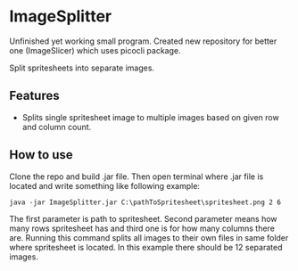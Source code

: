 # ImageSplitter

Unfinished yet working small program. Created new repository for better one (ImageSlicer) which uses picocli package.

Split spritesheets into separate images.

## Features

- Splits single spritesheet image to multiple images based on given row and column count.

## How to use

Clone the repo and build .jar file. Then open terminal where .jar file is located and write something like following example:

```
java -jar ImageSplitter.jar C:\pathToSpritesheet\spritesheet.png 2 6
```

The first parameter is path to spritesheet. Second parameter means how many rows spritesheet has and third one is for how many columns there are. Running this command
splits all images to their own files in same folder where spritesheet is located. In this example there should be 12 separated images.

